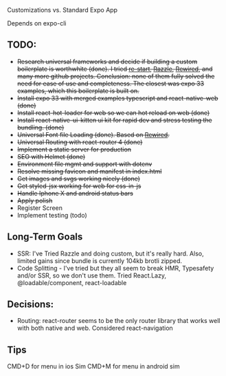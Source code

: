 Customizations vs. Standard Expo App


Depends on expo-cli

## TODO:

- ~~Research universal frameworks and decide if building a custom boilerplate is worthwhite (done). I tried [re-start](https://github.com/react-everywhere/re-start), [Razzle](https://github.com/jaredpalmer/razzle/tree/master/examples/with-react-native-web), [Rewired](https://github.com/react-native-elements/react-native-elements-app), and many more github projects. Conclusion: none of them fully solved the need for ease of use and completeness. The closest was expo 33 examples, which this boilerplate is built on.~~  
- ~~Install expo 33 with merged examples typescript and react-native-web (done)~~
- ~~Install react-hot-loader for web so we can hot reload on web (done)~~
- ~~Install react-native-ui-kitten ui kit for rapid dev and stress testing the bundling. (done)~~
- ~~Universal Font file Loading (done). Based on [Rewired](https://github.com/react-native-elements/react-native-elements-app).~~
- ~~Universal Routing with react-router 4 (done)~~
- ~~Implement a static server for production~~
- ~~SEO with Helmet (done)~~
- ~~Environment file mgmt and support with dotenv~~
- ~~Resolve missing favicon and manifest in index.html~~
- ~~Get images and svgs working nicely (done)~~
- ~~Get styled-jsx working for web for css-in-js~~
- ~~Handle Iphone X and android status bars~~
- ~~Apply polish~~
- Register Screen
- Implement testing (todo)


## Long-Term Goals

- SSR: I've Tried Razzle and doing custom, but it's really hard. Also, limited gains since bundle is currently 104kb brotli zipped. 
- Code Splitting - I've tried but they all seem to break HMR, Typesafety and/or SSR, so we don't use them. Tried React.Lazy, @loadable/component, react-loadable

## Decisions:

- Routing: react-router seems to be the only router library that works well with both native and web. Considered react-navigation

 

 
## Tips

CMD+D for menu in ios Sim
CMD+M for menu in android sim
